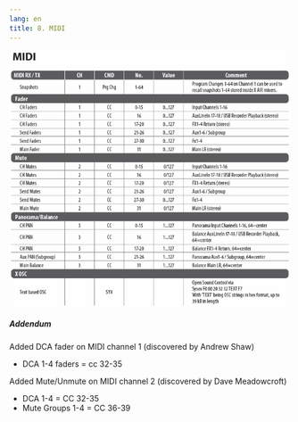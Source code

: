 ```yaml
---
lang: en
title: 8. MIDI
---
```


![MIDI Image](/assets/img/x-air_manual/MIDI.png)

##### Addendum

Added DCA fader on MIDI channel 1 (discovered by Andrew Shaw)

- DCA 1-4 faders = cc 32-35

Added Mute/Unmute on MIDI channel 2 (discovered by Dave Meadowcroft)

- DCA 1-4 = CC 32-35
- Mute Groups 1-4 = CC 36-39

